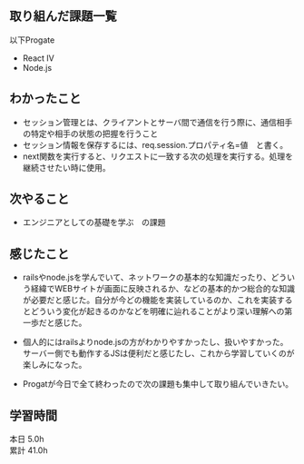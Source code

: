 ## 取り組んだ課題一覧
以下Progate
- React IV
- Node.js
## わかったこと
- セッション管理とは、クライアントとサーバ間で通信を行う際に、通信相手の特定や相手の状態の把握を行うこと
- セッション情報を保存するには、req.session.プロパティ名=値　と書く。
- next関数を実行すると、リクエストに一致する次の処理を実行する。処理を継続させたい時に使用。
## 次やること
- エンジニアとしての基礎を学ぶ　の課題
## 感じたこと
- railsやnode.jsを学んでいて、ネットワークの基本的な知識だったり、どういう経緯でWEBサイトが画面に反映されるか、などの基本的かつ総合的な知識が必要だと感じた。自分が今どの機能を実装しているのか、これを実装するとどういう変化が起きるのかなどを明確に辿れることがより深い理解への第一歩だと感じた。

- 個人的にはrailsよりnode.jsの方がわかりやすかったし、扱いやすかった。サーバー側でも動作するJSは便利だと感じたし、これから学習していくのが楽しみになった。
- Progatが今日で全て終わったので次の課題も集中して取り組んでいきたい。
## 学習時間
本日 5.0h  
累計 41.0h
